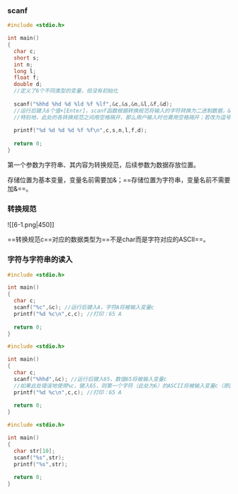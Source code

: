 ### scanf

```c
#include <stdio.h>

int main()
{
  char c;
  short s;
  int n;
  long l;
  float f;
  double d;
  //定义了6个不同类型的变量，但没有初始化
  
  scanf("%hhd %hd %d %ld %f %lf",&c,&s,&n,&l,&f,&d);
  //运行后键入6个值+[Enter]，scanf函数根据转换规范将输入的字符转换为二进制数据，&（and符号）表示将转换后的值存储到变量中
  //特别地，此处的各转换规范之间用空格隔开，那么用户输入时也需用空格隔开；若改为逗号隔开，那么用户输入时也需用逗号隔开
  
  printf("%d %d %d %d %f %f\n",c,s,n,l,f,d);
  
  return 0;
}
```

第一个参数为字符串、其内容为转换规范，后续参数为数据存放位置。

存储位置为基本变量，变量名前需要加&；==存储位置为字符串，变量名前不需要加&==。

### 转换规范

![[6-1.png|450]]

==转换规范c==对应的数据类型为==不是char而是字符对应的ASCII==。

### 字符与字符串的读入

```c
#include <stdio.h>

int main()
{
  char c;
  scanf("%c",&c); //运行后键入A，字符A将被输入变量c
  printf("%d %c\n",c,c); //打印：65 A
  
  return 0;
}
```

```c
#include <stdio.h>

int main()
{
  char c;
  scanf("%hhd",&c); //运行后键入65，数值65将被输入变量c
  //如果此处错误地使用%c，键入65，则第一个字符（此处为6）的ASCII将被输入变量c（原因见上图）
  printf("%d %c\n",c,c); //打印：65 A
  
  return 0;
}
```

```c
#include <stdio.h>

int main()
{
  char str[10];
  scanf("%s",str);
  printf("%s",str);
  
  return 0;
}
```